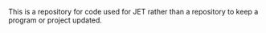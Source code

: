 This is a repository for code used for JET rather than a repository to keep a program or project updated.
